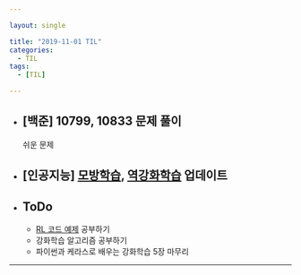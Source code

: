 ```yaml
---

layout: single

title: "2019-11-01 TIL"
categories:
  - TIL
tags:
  - [TIL]

---
```




- ## [백준] 10799, 10833 문제 풀이

  쉬운 문제

  
  

- ## [인공지능] [모방학습](ai/Imitation-Learning/), [역강화학습](ai/Inverse-Reinforcement-Learning/) 업데이트

  

- ## ToDo

  - [RL 코드 예제](https://github.com/rlcode/reinforcement-learning-kr) 공부하기
  - 강화학습 알고리즘 공부하기
  - 파이썬과 케라스로 배우는 강화학습 5장 마무리

---

